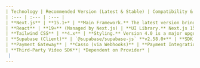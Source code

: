 ```yaml
---
| Technology | Recommended Version (Latest & Stable) | Compatibility & Selection Rationale |
| :--- | :--- | :--- |
| **Next.js** | **15.1+* | **Main Framework.** The latest version brings many performance improvements, supports React 19, and uses Turbopack to speed up the build process. It requires a minimum of Node.js 18.17+, making it fully compatible with Node.js 22.x. |
| **React** | **19+** (Managed by Next.js) | **UI Library.** Next.js 15 has integrated React 19 features. You do not need to install it separately; Next.js will manage this version for you. |
| **Tailwind CSS** | **4.x** | **Styling.** Version 4.0 is a major upgrade with a new "Oxide" engine that significantly speeds up build times and allows configuration directly in the CSS file, simplifying the setup process. |
| **Supabase (Client)** | `@supabase/supabase-js` **v2.58.0+** | **SDK for Database/Storage.** The latest version works well on currently supported Node.js LTS versions. |
| **Payment Gateway** | **Casso (via Webhooks)** | **Payment Integration.** Casso integrates via webhooks, which are technology-agnostic. Our Supabase Edge Function (running on Deno, which supports Node.js modules) will act as the endpoint, ensuring full compatibility. |
| **Third-Party Video SDK**| *Dependent on Provider* |
 |
---
```

